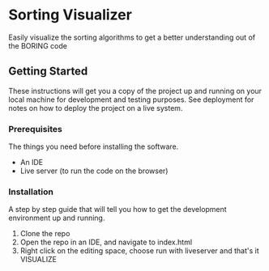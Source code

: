 # Sorting Visualizer

Easily visualize the sorting algorithms to get a better understanding out of the BORING code

## Getting Started

These instructions will get you a copy of the project up and running on your local machine for development and testing purposes. See deployment for notes on how to deploy the project on a live system.

### Prerequisites

The things you need before installing the software.

* An IDE
* Live server (to run the code on the browser)

### Installation

A step by step guide that will tell you how to get the development environment up and running.


1. Clone the repo
2. Open the repo in an IDE, and navigate to index.html
3. Right click on the editing space, choose run with liveserver and that's it VISUALIZE
